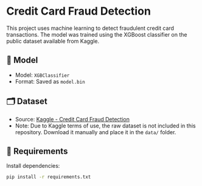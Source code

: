 # Credit Card Fraud Detection

This project uses machine learning to detect fraudulent credit card transactions. The model was trained using the XGBoost classifier on the public dataset available from Kaggle.


## 🧠 Model

- Model: `XGBClassifier`
- Format: Saved as `model.bin`

## 🗂 Dataset

- Source: [Kaggle - Credit Card Fraud Detection](https://www.kaggle.com/datasets/mlg-ulb/creditcardfraud)
- Note: Due to Kaggle terms of use, the raw dataset is not included in this repository. Download it manually and place it in the `data/` folder.

## 🔧 Requirements

Install dependencies:
```bash
pip install -r requirements.txt
